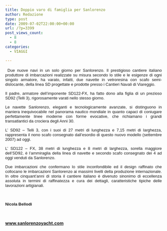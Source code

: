 ```yaml
---
title: Doppio varo di famiglia per Sanlorenzo
author: Redazione
type: post
date: 2009-07-02T22:00:00+00:00
url: /?p=3399
post_views_count:
  - 8
  - 8
categories:
  - VIAGGI

---
```

<p style="margin&#45;bottom: 0cm" align="justify">
  &nbsp;<font face="Tahoma, sans&#45;serif"><font size="2">Due nuove navi in un solo giorno per Sanlorenzo. Il prestigioso cantiere italiano produttore di imbarcazioni realizzate su misura secondo lo stile e le esigenze di ogni singolo armatore, ha varato, infatti, due navette in vetroresina con scafo semi&#45;dislocante, della linea SD progettate e prodotte presso i Cantieri Navali di Viareggio.</font></font>
</p>

<p style="margin&#45;bottom: 0cm" align="justify">
  <font face="Tahoma, sans&#45;serif"><font size="2">Il padre, armatore dell&rsquo;imponente SD122&#45;FX, ha fatto dono alla figlia di un prezioso SD92 (Telli 3), rigorosamente varati nello stesso giorno.</font></font>
</p>

<p style="margin&#45;bottom: 0cm" align="justify">
  <font face="Tahoma, sans&#45;serif"><font size="2">Le navette Sanlorenzo, eleganti e tecnologicamente avanzate, si distinguono in maniera inequivocabile nel panorama nautico mondiale in quanto capaci di coniugare perfettamente linee moderne con forme evocative, che richiamano i grandi transatlantici da crociera degli Anni 30.</font></font>
</p>

<p style="margin&#45;bottom: 0cm" align="justify">
  <font face="Tahoma, sans&#45;serif"><font size="2">L&rsquo; SD92 &ndash; Telli 3, con i suoi di 27 metri di lunghezza e 7,15 metri di larghezza, rappresenta il nono scafo consegnato dall&rsquo;esordio di questo nuovo modello (settembre 2007) ad oggi.</font></font>
</p>

<p style="margin&#45;bottom: 0cm" align="justify">
  <font face="Tahoma, sans&#45;serif"><font size="2">L&rsquo; SD122 &ndash; FX, 38 metri di lunghezza e 8 metri di larghezza, sorella maggiore dell&rsquo;SD92, &egrave; l&rsquo;ammiraglia della linea di navette e secondo scafo consegnato dei 4 ad oggi venduti da Sanlorenzo.</font></font>
</p>

<p style="margin&#45;bottom: 0cm" align="justify">
  <font face="Tahoma, sans&#45;serif"><font size="2">Due imbarcazioni che confermano lo stile inconfondibile ed il design raffinato che collocano le imbarcazioni Sanlorenzo ai massimi livelli della produzione internazionale. In oltre cinquant&#8217;anni di storia il cantiere italiano &egrave; divenuto sinonimo di eccellenza assoluta in termini di raffinatezza e cura dei dettagli, caratteristiche tipiche delle lavorazioni artigianali.</font></font>
</p>

<p style="margin&#45;bottom: 0cm" align="justify">
  &nbsp;
</p>

<p style="margin&#45;bottom: 0cm" align="justify">
  <font face="Tahoma, sans&#45;serif"><font size="2"><strong>Nicola Bellodi</strong></font></font>
</p>

<p style="margin&#45;bottom: 0cm" align="justify">
  &nbsp;
</p>

<p style="margin&#45;bottom: 0cm" align="justify">
  <a href="https://www.sanlorenzoyacht.com"><strong>www.sanlorenzoyacht.com</strong></a>
</p>

<p style="margin&#45;bottom: 0cm" align="justify">
  &nbsp;
</p>